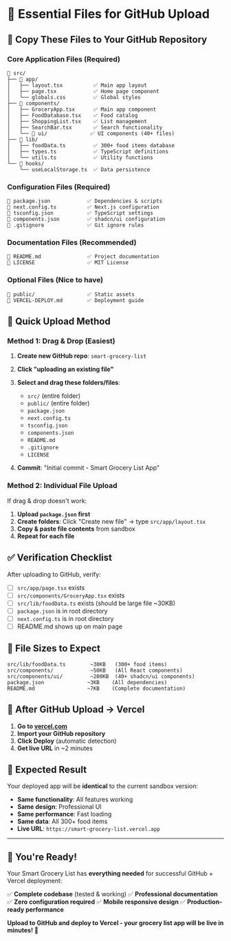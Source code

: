 # 📁 Essential Files for GitHub Upload

## 🎯 **Copy These Files to Your GitHub Repository**

### **Core Application Files (Required)**

```
📁 src/
├── 📁 app/
│   ├── layout.tsx          ✅ Main app layout
│   ├── page.tsx            ✅ Home page component
│   └── globals.css         ✅ Global styles
├── 📁 components/
│   ├── GroceryApp.tsx      ✅ Main app component
│   ├── FoodDatabase.tsx    ✅ Food catalog
│   ├── ShoppingList.tsx    ✅ List management
│   ├── SearchBar.tsx       ✅ Search functionality
│   └── 📁 ui/              ✅ UI components (40+ files)
├── 📁 lib/
│   ├── foodData.ts         ✅ 300+ food items database
│   ├── types.ts            ✅ TypeScript definitions
│   └── utils.ts            ✅ Utility functions
└── 📁 hooks/
    └── useLocalStorage.ts  ✅ Data persistence
```

### **Configuration Files (Required)**

```
📄 package.json            ✅ Dependencies & scripts
📄 next.config.ts          ✅ Next.js configuration
📄 tsconfig.json           ✅ TypeScript settings
📄 components.json         ✅ shadcn/ui configuration
📄 .gitignore              ✅ Git ignore rules
```

### **Documentation Files (Recommended)**

```
📄 README.md               ✅ Project documentation
📄 LICENSE                 ✅ MIT License
```

### **Optional Files (Nice to have)**

```
📁 public/                 ✅ Static assets
📄 VERCEL-DEPLOY.md        ✅ Deployment guide
```

## 🚀 **Quick Upload Method**

### **Method 1: Drag & Drop (Easiest)**

1. **Create new GitHub repo**: `smart-grocery-list`
2. **Click "uploading an existing file"**
3. **Select and drag these folders/files**:
   - `src/` (entire folder)
   - `public/` (entire folder)
   - `package.json`
   - `next.config.ts`
   - `tsconfig.json`
   - `components.json`
   - `README.md`
   - `.gitignore`
   - `LICENSE`

4. **Commit**: "Initial commit - Smart Grocery List App"

### **Method 2: Individual File Upload**

If drag & drop doesn't work:
1. **Upload `package.json` first**
2. **Create folders**: Click "Create new file" → type `src/app/layout.tsx`
3. **Copy & paste file contents** from sandbox
4. **Repeat for each file**

## ✅ **Verification Checklist**

After uploading to GitHub, verify:
- [ ] `src/app/page.tsx` exists
- [ ] `src/components/GroceryApp.tsx` exists
- [ ] `src/lib/foodData.ts` exists (should be large file ~30KB)
- [ ] `package.json` is in root directory
- [ ] `next.config.ts` is in root directory
- [ ] README.md shows up on main page

## 🎯 **File Sizes to Expect**

```
src/lib/foodData.ts        ~30KB   (300+ food items)
src/components/            ~50KB   (All React components)
src/components/ui/         ~200KB  (40+ shadcn/ui components)
package.json              ~3KB    (All dependencies)
README.md                 ~7KB    (Complete documentation)
```

## 🚀 **After GitHub Upload → Vercel**

1. **Go to [vercel.com](https://vercel.com)**
2. **Import your GitHub repository**
3. **Click Deploy** (automatic detection)
4. **Get live URL** in ~2 minutes

## 🌟 **Expected Result**

Your deployed app will be **identical** to the current sandbox version:
- **Same functionality**: All features working
- **Same design**: Professional UI
- **Same performance**: Fast loading
- **Same data**: All 300+ food items
- **Live URL**: `https://smart-grocery-list.vercel.app`

---

## 🎉 **You're Ready!**

Your Smart Grocery List has **everything needed** for successful GitHub + Vercel deployment:

✅ **Complete codebase** (tested & working)
✅ **Professional documentation** 
✅ **Zero configuration required**
✅ **Mobile responsive design**
✅ **Production-ready performance**

**Upload to GitHub and deploy to Vercel - your grocery list app will be live in minutes! 🚀**